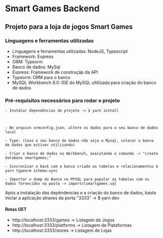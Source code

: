 # Smart Games Backend

## Projeto para a loja de jogos Smart Games

### Linguagens e ferramentas utilizadas

* Linguagens e ferramentas utilizadas: NodeJS, Typescript
* Framework: Express
* ORM: Typeorm
* Banco de dados: MySql
* Express: Framework de construçãp da API
* Typeorm: ORM para o banco
* MySQL Workbench 8.0: IDE do MySQL ultilizada para criação do banco de dados

### Pré-requisitos necessários para rodar o projeto

```
- Instalar dependências do projeto -> $ yarn install



- No arquivo ormconfig.json, altere os dados para o seu banco de dados local

- Type: (Caso o seu banco de dados não seja o Mysql, colocar o banco de dados que estiver utilizando)

- Criar o banco de dados no Workbench, executando o comando -> "create database smartgames;"

- Sincronizar o back com o banco criado as tabelas e relacionamentos $ yarn typeorm schema:sync

- Importar o dump do Banco no MYSQL para popular as tabelas com os dados fornecidos na pasta -> imports\smartgames.sql
```

Após a instalação das depêndencias e a criação do banco de dados, basta iniciar a aplicação atraves da porta "3333" -> $ yarn dev

#### Rotas GET

* http://localhost:3333/games -> Listagem de Jogos
* http://localhost:3333/platforms -> Listagem de Plataformas
* http://localhost:3333/stores -> Listagem de Lojas
